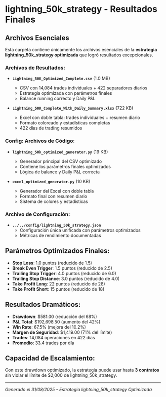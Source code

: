 # lightning_50k_strategy - Resultados Finales
## Archivos Esenciales

Esta carpeta contiene únicamente los archivos esenciales de la **estrategia lightning_50k_strategy optimizada** que logró resultados excepcionales.

### Archivos de Resultados:
- **`Lightning_50K_Optimized_Complete.csv`** (1.0 MB)
  - CSV con 14,084 trades individuales + 422 separadores diarios
  - Estrategia optimizada con parámetros finales
  - Balance running correcto y Daily P&L

- **`Lightning_50K_Complete_With_Daily_Summary.xlsx`** (722 KB)
  - Excel con doble tabla: trades individuales + resumen diario
  - Formato coloreado y estadísticas completas
  - 422 días de trading resumidos

### Config: Archivos de Código:
- **`lightning_50k_optimized_generator.py`** (19 KB)
  - Generador principal del CSV optimizado
  - Contiene los parámetros finales optimizados
  - Lógica de balance y Daily P&L correcta

- **`excel_optimized_generator.py`** (10 KB)
  - Generador del Excel con doble tabla
  - Formato final con resumen diario
  - Sistema de colores y estadísticas

### Archivo de Configuración:
- **`../../config/lightning_50k_strategy.json`** 
  - Configuración única unificada con parámetros optimizados
  - Métricas de rendimiento documentadas

## Parámetros Optimizados Finales:
- **Stop Loss**: 1.0 puntos (reducido de 1.5)
- **Break Even Trigger**: 1.5 puntos (reducido de 2.5)  
- **Trailing Stop Trigger**: 4.0 puntos (reducido de 6.0)
- **Trailing Stop Distance**: 3.0 puntos (reducido de 4.0)
- **Take Profit Long**: 22 puntos (reducido de 28)
- **Take Profit Short**: 15 puntos (reducido de 18)

## Resultados Dramáticos:
- **Drawdown**: $581.00 (reducción del 68%)
- **P&L Total**: $192,698.50 (aumento del 42%)
- **Win Rate**: 67.5% (mejora del 10.2%)
- **Margen de Seguridad**: $1,419.00 (71% del límite)
- **Trades**: 14,084 operaciones en 422 días
- **Promedio**: 33.4 trades por día

## Capacidad de Escalamiento:
Con este drawdown optimizado, la estrategia puede usar hasta **3 contratos** sin violar el límite de $2,000 de lightning_50k_strategy.

---
*Generado el 31/08/2025 - Estrategia lightning_50k_strategy Optimizada*
